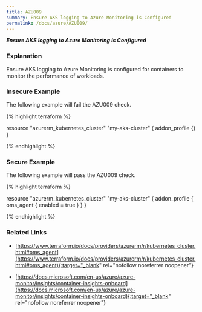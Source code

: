 ```yaml
---
title: AZU009
summary: Ensure AKS logging to Azure Monitoring is Configured
permalink: /docs/azure/AZU009/
---
```


***Ensure AKS logging to Azure Monitoring is Configured***

### Explanation


Ensure AKS logging to Azure Monitoring is configured for containers to monitor the performance of workloads.



### Insecure Example

The following example will fail the AZU009 check.

{% highlight terraform %}

resource "azurerm_kubernetes_cluster" "my-aks-cluster" {
    addon_profile {}
}

{% endhighlight %}



### Secure Example

The following example will pass the AZU009 check.

{% highlight terraform %}

resource "azurerm_kubernetes_cluster" "my-aks-cluster" {
    addon_profile {
		oms_agent {
			enabled = true
		}
	}
}

{% endhighlight %}


### Related Links


- [https://www.terraform.io/docs/providers/azurerm/r/kubernetes_cluster.html#oms_agent](https://www.terraform.io/docs/providers/azurerm/r/kubernetes_cluster.html#oms_agent){:target="_blank" rel="nofollow noreferrer noopener"}

- [https://docs.microsoft.com/en-us/azure/azure-monitor/insights/container-insights-onboard](https://docs.microsoft.com/en-us/azure/azure-monitor/insights/container-insights-onboard){:target="_blank" rel="nofollow noreferrer noopener"}

